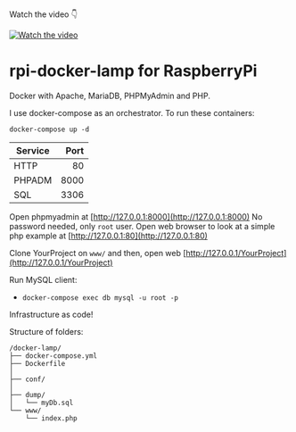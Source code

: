 Watch the video 👇

[![Watch the video](https://img.youtube.com/vi/v-r_12oezds/maxresdefault.jpg)](https://youtu.be/v-r_12oezds)

# rpi-docker-lamp for RaspberryPi

Docker with Apache, MariaDB, PHPMyAdmin and PHP.

I use docker-compose as an orchestrator. To run these containers:

```
docker-compose up -d
```

| Service |  Port |
| ------- | ----: |
| HTTP    |    80 |
| PHPADM  |  8000 |
| SQL     |  3306 |


Open phpmyadmin at [http://127.0.0.1:8000](http://127.0.0.1:8000) No password needed, only `root` user.
Open web browser to look at a simple php example at [http://127.0.0.1:80](http://127.0.0.1:80)

Clone YourProject on `www/` and then, open web [http://127.0.0.1/YourProject](http://127.0.0.1/YourProject)

Run MySQL client:

- `docker-compose exec db mysql -u root -p` 

Infrastructure as code!

Structure of folders:

```
/docker-lamp/
├── docker-compose.yml
├── Dockerfile
│
├── conf/
│
├── dump/
│   └── myDb.sql
└── www/
    └── index.php
```
